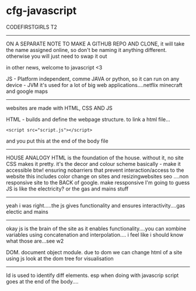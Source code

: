 # cfg-javascript

CODEFIRSTGIRLS T2

---

ON A SEPARATE NOTE TO MAKE A GITHUB REPO AND CLONE, it will take the name assigned online, so don't be naming it anything different. otherwise you will just need to swap it out

in other news, welcome to javascript <3

JS - Platform independent, comme JAVA or python, so it can run on any device - JVM
it's used for a lot of big web applications....netflix minecraft and google maps

---

websites are made with HTML, CSS AND JS

HTML - builds and define the webpage structure.
to link a html file...

    <script src="script.js"></script>

and you put this at the end of the body file

---

HOUSE ANALOGY
HTML is the foundation of the house. without it, no site
CSS makes it pretty. it's the decor and colour scheme basically - make it accessible btw!
ensuring nobarriers that prevent interaction/access to the website
this includes color change on sites and resizingwebsites
seo ....non responsive site to the BACK of google. make ressponsive
I'm going to guess JS is like the electricity? or the gas and mains stuff

---

yeah i was right.....the js gives functionality and ensures interactivity....gas electic and mains

---

okay js is the brain of the site as it enables functionality....you can xombine variables using concatenation and interpolation.... i feel like i should know what those are...see w2

DOM. document object module. due to dom we can change html of a site using js
look at the dom tree for visualisation

---

Id is used to identify diff elements. esp when doing with javascrip
script goes at the end of the body....

